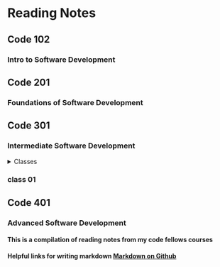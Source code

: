 # Reading Notes

## Code 102

### Intro to Software Development

## Code 201

### Foundations of Software Development

## Code 301

### Intermediate Software Development

<details close><summary>Classes</summary>

<>

</details>

### class 01

## Code 401

### Advanced Software Development

#### This is a compilation of reading notes from my code fellows courses

#### Helpful links for writing markdown [Markdown on Github](https://docs.github.com/en/get-started/writing-on-github/getting-started-with-writing-and-formatting-on-github/basic-writing-and-formatting-syntax)
